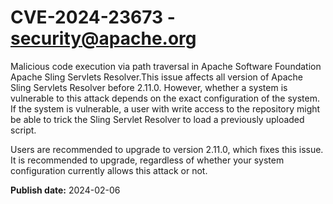 # CVE-2024-23673 - security@apache.org


Malicious code execution via path traversal in Apache Software Foundation Apache Sling Servlets Resolver.This issue affects all version of Apache Sling Servlets Resolver before 2.11.0. However, whether a system is vulnerable to this attack depends on the exact configuration of the system.
If the system is vulnerable, a user with write access to the repository might be able to trick the Sling Servlet Resolver to load a previously uploaded script. 

Users are recommended to upgrade to version 2.11.0, which fixes this issue. It is recommended to upgrade, regardless of whether your system configuration currently allows this attack or not.

**Publish date:** 2024-02-06
